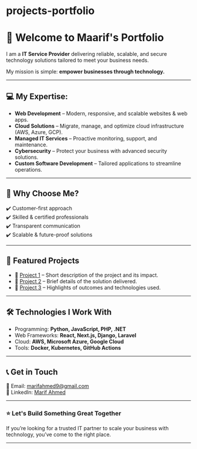 # projects-portfolio

# 👋 Welcome to Maarif's Portfolio

I am a **IT Service Provider** delivering reliable, scalable, and secure technology solutions tailored to meet your business needs.  

My mission is simple: **empower businesses through technology.**

---

## 💻 My Expertise:
- **Web Development** – Modern, responsive, and scalable websites & web apps.  
- **Cloud Solutions** – Migrate, manage, and optimize cloud infrastructure (AWS, Azure, GCP).  
- **Managed IT Services** – Proactive monitoring, support, and maintenance.  
- **Cybersecurity** – Protect your business with advanced security solutions.  
- **Custom Software Development** – Tailored applications to streamline operations.  

---

## 🚀 Why Choose Me?
✔️ Customer-first approach  
✔️ Skilled & certified professionals  
✔️ Transparent communication  
✔️ Scalable & future-proof solutions  

---

## 📂 Featured Projects
- 🔗 [Project 1](#) – Short description of the project and its impact.  
- 🔗 [Project 2](#) – Brief details of the solution delivered.  
- 🔗 [Project 3](#) – Highlights of outcomes and technologies used.  

---

## 🛠️ Technologies I Work With
- Programming: **Python, JavaScript, PHP, .NET**  
- Web Frameworks: **React, Next.js, Django, Laravel**  
- Cloud: **AWS, Microsoft Azure, Google Cloud**  
- Tools: **Docker, Kubernetes, GitHub Actions**  

---

## 📞 Get in Touch
📧 Email: [marifahmed9@gmail.com](mailto:marifahmed9@gmail.com)  
💼 LinkedIn: [Marif Ahmed](https://www.linkedin.com/in/marif-ahmed/)  

---

### ⭐ Let's Build Something Great Together
If you’re looking for a trusted IT partner to scale your business with technology, you’ve come to the right place.  

---
